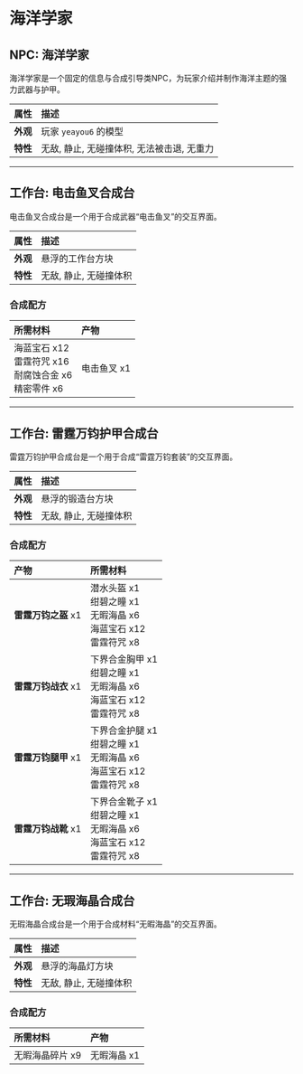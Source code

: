 # 海洋学家

## NPC: 海洋学家
海洋学家是一个固定的信息与合成引导类NPC，为玩家介绍并制作海洋主题的强力武器与护甲。

| 属性 | 描述 |
| :--- | :--- |
| **外观** | 玩家 `yeayou6` 的模型 |
| **特性** | 无敌, 静止, 无碰撞体积, 无法被击退, 无重力 |

---

## 工作台: 电击鱼叉合成台
电击鱼叉合成台是一个用于合成武器“电击鱼叉”的交互界面。

| 属性 | 描述 |
| :--- | :--- |
| **外观** | 悬浮的工作台方块 |
| **特性** | 无敌, 静止, 无碰撞体积 |

### 合成配方

| 所需材料 | 产物 |
| :--- | :--- |
| 海蓝宝石 x12<br>雷霆符咒 x16<br>耐腐蚀合金 x6<br>精密零件 x6 | 电击鱼叉 x1 |

---

## 工作台: 雷霆万钧护甲合成台
雷霆万钧护甲合成台是一个用于合成“雷霆万钧套装”的交互界面。

| 属性 | 描述 |
| :--- | :--- |
| **外观** | 悬浮的锻造台方块 |
| **特性** | 无敌, 静止, 无碰撞体积 |

### 合成配方

| 产物 | 所需材料 |
| :--- | :--- |
| **雷霆万钧之盔** x1 | 潜水头盔 x1<br>绀碧之瞳 x1<br>无暇海晶 x6<br>海蓝宝石 x12<br>雷霆符咒 x8 |
| **雷霆万钧战衣** x1 | 下界合金胸甲 x1<br>绀碧之瞳 x1<br>无暇海晶 x6<br>海蓝宝石 x12<br>雷霆符咒 x8 |
| **雷霆万钧腿甲** x1 | 下界合金护腿 x1<br>绀碧之瞳 x1<br>无暇海晶 x6<br>海蓝宝石 x12<br>雷霆符咒 x8 |
| **雷霆万钧战靴** x1 | 下界合金靴子 x1<br>绀碧之瞳 x1<br>无暇海晶 x6<br>海蓝宝石 x12<br>雷霆符咒 x8 |

---

## 工作台: 无瑕海晶合成台
无瑕海晶合成台是一个用于合成材料“无暇海晶”的交互界面。

| 属性 | 描述 |
| :--- | :--- |
| **外观** | 悬浮的海晶灯方块 |
| **特性** | 无敌, 静止, 无碰撞体积 |

### 合成配方

| 所需材料 | 产物 |
| :--- | :--- |
| 无暇海晶碎片 x9 | 无暇海晶 x1 |